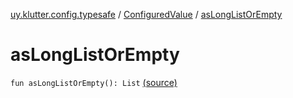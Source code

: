 [uy.klutter.config.typesafe](../index.md) / [ConfiguredValue](index.md) / [asLongListOrEmpty](.)


# asLongListOrEmpty
<code>fun asLongListOrEmpty(): List<Long></code> [(source)](https://github.com/kohesive/klutter/blob/master/config-typesafe-jdk6/src/main/kotlin/uy/klutter/config/typesafe/TypesafeConfig_Ext.kt#L95)<br/>

